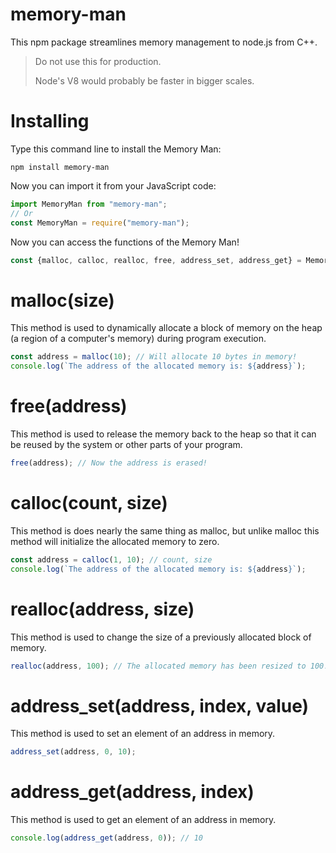 # memory-man

This npm package streamlines memory management to node.js from C++.

> Do not use this for production.
>
> Node's V8 would probably be faster in bigger scales.

# Installing

Type this command line to install the Memory Man:

```shell
npm install memory-man
```

Now you can import it from your JavaScript code:

```js
import MemoryMan from "memory-man";
// Or
const MemoryMan = require("memory-man");
```

Now you can access the functions of the Memory Man!

```js
const {malloc, calloc, realloc, free, address_set, address_get} = MemoryMan;
```

# malloc(size)

This method is used to dynamically allocate a block of memory on the
heap (a region of a computer's memory) during program execution.

```js
const address = malloc(10); // Will allocate 10 bytes in memory!
console.log(`The address of the allocated memory is: ${address}`);
```

# free(address)

This method is used to release the memory back to the heap so that it
can be reused by the system or other parts of your program.

```js
free(address); // Now the address is erased!
```

# calloc(count, size)

This method is does nearly the same thing as malloc, but unlike malloc
this method will initialize the allocated memory to zero.

```js
const address = calloc(1, 10); // count, size
console.log(`The address of the allocated memory is: ${address}`);
```

# realloc(address, size)

This method is used to change the size of a previously allocated block of memory.

```js
realloc(address, 100); // The allocated memory has been resized to 100!
```

# address_set(address, index, value)

This method is used to set an element of an address in memory.

```js
address_set(address, 0, 10);
```

# address_get(address, index)

This method is used to get an element of an address in memory.

```js
console.log(address_get(address, 0)); // 10
```